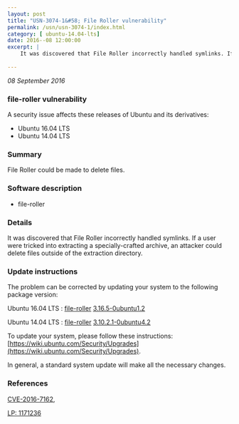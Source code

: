 ```yaml
---
layout: post
title: "USN-3074-1&#58; File Roller vulnerability"
permalink: /usn/usn-3074-1/index.html
category: [ ubuntu-14.04-lts]
date: 2016--08 12:00:00
excerpt: |
    It was discovered that File Roller incorrectly handled symlinks. If a user were tricked into extracting a specially-crafted archive, an attacker could delete files outside of the extraction directory. 
    
--- 
```

 
 

*08 September 2016*

### file-roller vulnerability

A security issue affects these releases of Ubuntu and its derivatives:

* Ubuntu 16.04 LTS
* Ubuntu 14.04 LTS

### Summary

File Roller could be made to delete files. 

### Software description

* file-roller 

### Details

It was discovered that File Roller incorrectly handled symlinks. If a user were tricked into extracting a specially-crafted archive, an attacker could delete files outside of the extraction directory. 

### Update instructions

The problem can be corrected by updating your system to the following package version:

Ubuntu 16.04 LTS
 : [file-roller](https://launchpad.net/ubuntu/+source/file-roller) <span> [3.16.5-0ubuntu1.2](https://launchpad.net/ubuntu/+source/file-roller/3.16.5-0ubuntu1.2) </span> 

Ubuntu 14.04 LTS
 : [file-roller](https://launchpad.net/ubuntu/+source/file-roller) <span> [3.10.2.1-0ubuntu4.2](https://launchpad.net/ubuntu/+source/file-roller/3.10.2.1-0ubuntu4.2) </span> 

To update your system, please follow these instructions: [https://wiki.ubuntu.com/Security/Upgrades](https://wiki.ubuntu.com/Security/Upgrades).

In general, a standard system update will make all the necessary changes. 

### References

 
 [CVE-2016-7162](http://people.ubuntu.com/~ubuntu-security/cve/CVE-2016-7162), 

 [LP: 1171236](https://launchpad.net/bugs/1171236)
 

